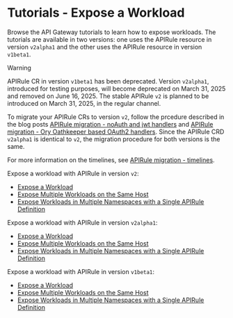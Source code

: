 # Tutorials - Expose a Workload
Browse the API Gateway tutorials to learn how to expose workloads. The tutorials are available in two versions: one uses the APIRule resource in version `v2alpha1` and the other uses the APIRule resource in version `v1beta1`. 

> [!WARNING]
> APIRule CR in version `v1beta1` has been deprecated. Version `v2alpha1`, introduced for testing purposes, will become deprecated on March 31, 2025 and removed on June 16, 2025. The stable APIRule `v2` is planned to be introduced on March 31, 2025, in the regular channel.
> 
> To migrate your APIRule CRs to version `v2`, follow the prcedure described in the blog posts [APIRule migration - noAuth and jwt handlers](https://community.sap.com/t5/technology-blogs-by-sap/sap-btp-kyma-runtime-apirule-migration-noauth-and-jwt-handlers/ba-p/13882833) and [APIRule migration - Ory Oathkeeper based OAuth2 handlers](https://community.sap.com/t5/technology-blogs-by-sap/sap-btp-kyma-runtime-apirule-migration-ory-oathkeeper-based-oauth2-handlers/ba-p/13896184). Since the APIRule CRD `v2alpha1` is identical to `v2`, the migration procedure for both versions is the same. 
> 
> For more information on the timelines, see [APIRule migration - timelines](https://community.sap.com/t5/technology-blogs-by-sap/sap-btp-kyma-runtime-apirule-migration-timelines/ba-p/13995712).

Expose a workload with APIRule in version `v2`:
- [Expose a Workload](./01-40-expose-workload-apigateway.md)
- [Expose Multiple Workloads on the Same Host](./01-41-expose-multiple-workloads.md)
- [Expose Workloads in Multiple Namespaces with a Single APIRule Definition](./01-42-expose-workloads-multiple-namespaces.md)

Expose a workload with APIRule in version `v2alpha1`:
- [Expose a Workload](./v2alpha1/01-40-expose-workload-apigateway.md)
- [Expose Multiple Workloads on the Same Host](./v2alpha1/01-41-expose-multiple-workloads.md)
- [Expose Workloads in Multiple Namespaces with a Single APIRule Definition](./v2alpha1/01-42-expose-workloads-multiple-namespaces.md)

Expose a workload with APIRule in version `v1beta1`:
- [Expose a Workload](./v1beta1/01-40-expose-workload-apigateway.md)
- [Expose Multiple Workloads on the Same Host](./v1beta1/01-41-expose-multiple-workloads.md)
- [Expose Workloads in Multiple Namespaces with a Single APIRule Definition](./v1beta1/01-42-expose-workloads-multiple-namespaces.md)

